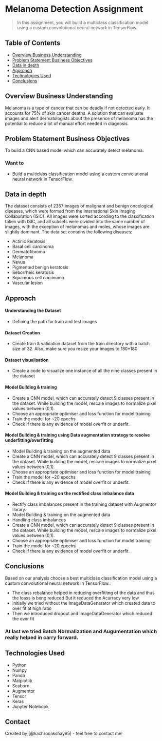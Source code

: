 # Melanoma Detection Assignment

> In this assignment, you will build a multiclass classification model using a custom convolutional neural network in TensorFlow.

## Table of Contents

- [Overview Business Understanding](#overview-business-understanding)
- [Problem Statement Business Objectives](#problem-statement-business-objectives)
- [Data in depth](#data-in-depth)
- [Approach](#approach)
- [Technologies Used](#technologies-used)
- [Conclusions](#conclusions)

<!-- You can include any other section that is pertinent to your problem -->

## Overview Business Understanding

Melanoma is a type of cancer that can be deadly if not detected early. It accounts for 75% of skin cancer deaths. A solution that can evaluate images and alert dermatologists about the presence of melanoma has the potential to reduce a lot of manual effort needed in diagnosis.

## Problem Statement Business Objectives

To build a CNN based model which can accurately detect melanoma.

### Want to

- Build a multiclass classification model using a custom convolutional neural network in TensorFlow.

## Data in depth

The dataset consists of 2357 images of malignant and benign oncological diseases, which were formed from the International Skin Imaging Collaboration (ISIC). All images were sorted according to the classification taken with ISIC, and all subsets were divided into the same number of images, with the exception of melanomas and moles, whose images are slightly dominant.
The data set contains the following diseases:

- Actinic keratosis
- Basal cell carcinoma
- Dermatofibroma
- Melanoma
- Nevus
- Pigmented benign keratosis
- Seborrheic keratosis
- Squamous cell carcinoma
- Vascular lesion

## Approach

#### Understanding the Dataset

- Defining the path for train and test images

#### Dataset Creation

- Create train & validation dataset from the train directory with a batch size of 32. Also, make sure you resize your images to 180\*180

#### Dataset visualisation

- Create a code to visualize one instance of all the nine classes present in the dataset

#### Model Building & training

- Create a CNN model, which can accurately detect 9 classes present in the dataset. While building the model, rescale images to normalize pixel values between (0,1).
- Choose an appropriate optimiser and loss function for model training
- Train the model for ~20 epochs
- Check if there is any evidence of model overfit or underfit.

#### Model Building & training using Data augmentation strategy to resolve underfitting/overfitting

- Model Building & training on the augmented data
- Create a CNN model, which can accurately detect 9 classes present in the dataset. While building the model, rescale images to normalize pixel values between (0,1).
- Choose an appropriate optimiser and loss function for model training
- Train the model for ~20 epochs
- Check if there is any evidence of model overfit or underfit.

#### Model Building & training on the rectified class imbalance data

- Rectify class imbalances present in the training dataset with Augmentor library.
- Model Building & training on the augmented data
- Handling class imbalances
- Create a CNN model, which can accurately detect 9 classes present in the dataset. While building the model, rescale images to normalize pixel values between (0,1).
- Choose an appropriate optimiser and loss function for model training
- Train the model for ~20 epochs
- Check if there is any evidence of model overfit or underfit.

<!-- You don't have to answer all the questions - just the ones relevant to your project. -->

## Conclusions

Based on our analysis choose a best multiclass classification model using a custom convolutional neural network in TensorFlow.:

- The class rebalance helped in reducing overfititng of the data and thus the loass is beng reduced But it reduced the Acurracy very low
- Initially we tried without the ImageDataGenerator which created data to over fit at high ratio
- Then we introduced dropout and ImageDataGenerator which reduced the over fit

### At last we tried Batch Normalization and Augumentation which really helped in carry forward.

<!-- You don't have to answer all the questions - just the ones relevant to your project. -->

## Technologies Used

- Python
- Numpy
- Panda
- Matplotlib
- Seaborn
- Augmentor
- Tensor
- Keras
- Jupyter Notebook

<!-- As the libraries versions keep on changing, it is recommended to mention the version of library used in this project -->

## Contact

Created by [@kachrooakshay95] - feel free to contact me!

<!-- Optional -->
<!-- ## License -->
<!-- This project is open source and available under the [... License](). -->

<!-- You don't have to include all sections - just the one's relevant to your project -->
